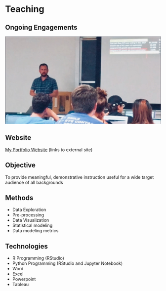 # Teaching

## Ongoing Engagements

![](IMG_0661.jpg)

## Website
[My Portfolio Website](https://www.leonshpaner.com/teaching/) (links to external site)

## Objective

To provide meaningful, demonstrative instruction useful for a wide target audience of all backgrounds

## Methods

* Data Exploration
* Pre-processing
* Data Visualization
* Statistical modeling
* Data modeling metrics

## Technologies
* R Programming (RStudio)
* Python Programming (RStudio and Jupyter Notebook)
* Word
* Excel
* Powerpoint
* Tableau

